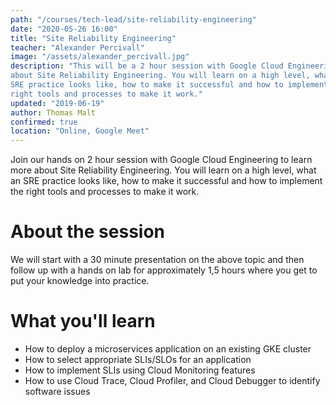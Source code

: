 ```yaml
---
path: "/courses/tech-lead/site-reliability-engineering"
date: "2020-05-26 16:00"
title: "Site Reliability Engineering"
teacher: "Alexander Percivall"
image: "/assets/alexander_percivall.jpg"
description: "This will be a 2 hour session with Google Cloud Engineering to learn more
about Site Reliability Engineering. You will learn on a high level, what an
SRE practice looks like, how to make it successful and how to implement the
right tools and processes to make it work."
updated: "2019-06-19"
author: Thomas Malt
confirmed: true
location: "Online, Google Meet"
---
```


Join our hands on 2 hour session with Google Cloud Engineering to learn more
about Site Reliability Engineering. You will learn on a high level, what an
SRE practice looks like, how to make it successful and how to implement the
right tools and processes to make it work.

# About the session

We will start with a 30 minute presentation on the above topic and then follow
up with a hands on lab for approximately 1,5 hours where you get to put your
knowledge into practice.

# What you'll learn

- How to deploy a microservices application on an existing GKE cluster
- How to select appropriate SLIs/SLOs for an application
- How to implement SLIs using Cloud Monitoring features
- How to use Cloud Trace, Cloud Profiler, and Cloud Debugger to identify
  software issues
